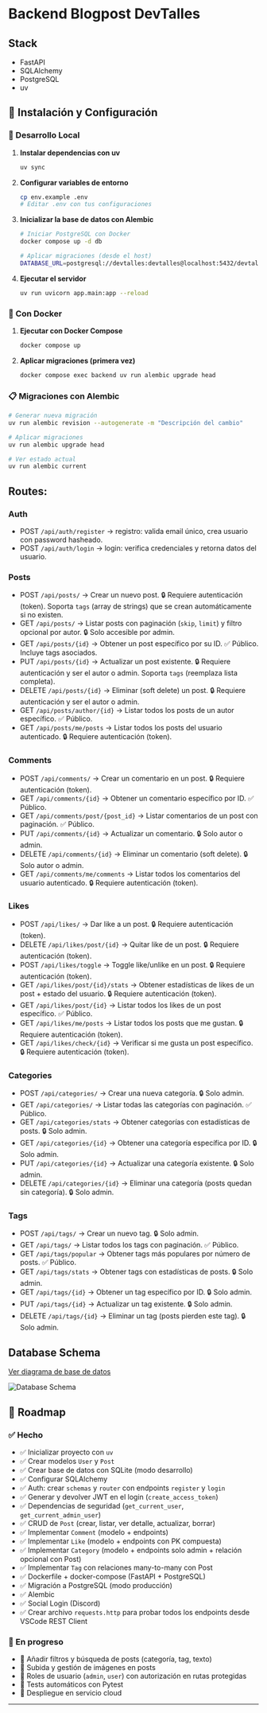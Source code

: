 # Backend Blogpost DevTalles 

## Stack
* FastAPI
* SQLAlchemy
* PostgreSQL 
* uv



## 🚀 Instalación y Configuración

### 🔧 Desarrollo Local

1. **Instalar dependencias con uv**
   ```bash
   uv sync
   ```
2. **Configurar variables de entorno**
   ```bash
   cp env.example .env
   # Editar .env con tus configuraciones
   ```
3. **Inicializar la base de datos con Alembic**
   ```bash
   # Iniciar PostgreSQL con Docker
   docker compose up -d db
   
   # Aplicar migraciones (desde el host)
   DATABASE_URL=postgresql://devtalles:devtalles@localhost:5432/devtalles_blog uv run alembic upgrade head
   ```
4. **Ejecutar el servidor**
   ```bash
   uv run uvicorn app.main:app --reload
   ```

### 🐳 Con Docker

1. **Ejecutar con Docker Compose**
   ```bash
   docker compose up
   ```
2. **Aplicar migraciones (primera vez)**
   ```bash
   docker compose exec backend uv run alembic upgrade head
   ```

### 📋 Migraciones con Alembic

```bash
# Generar nueva migración
uv run alembic revision --autogenerate -m "Descripción del cambio"

# Aplicar migraciones
uv run alembic upgrade head

# Ver estado actual
uv run alembic current
```


## Routes: 
### Auth
* POST `/api/auth/register` -> registro: valida email único, crea usuario con password hasheado.
* POST `/api/auth/login`    -> login: verifica credenciales y retorna datos del usuario.
### Posts
* POST `/api/posts/` -> Crear un nuevo post. 🔒 Requiere autenticación (token). Soporta `tags` (array de strings) que se crean automáticamente si no existen.
* GET `/api/posts/` -> Listar posts con paginación (`skip`, `limit`) y filtro opcional por autor. 🔒 Solo accesible por admin.
* GET `/api/posts/{id}` -> Obtener un post específico por su ID. ✅ Público. Incluye tags asociados.
* PUT `/api/posts/{id}` -> Actualizar un post existente. 🔒 Requiere autenticación y ser el autor o admin. Soporta `tags` (reemplaza lista completa).
* DELETE `/api/posts/{id}` -> Eliminar (soft delete) un post. 🔒 Requiere autenticación y ser el autor o admin.
* GET `/api/posts/author/{id}` -> Listar todos los posts de un autor específico. ✅ Público.
* GET `/api/posts/me/posts` -> Listar todos los posts del usuario autenticado. 🔒 Requiere autenticación (token).
### Comments
* POST `/api/comments/` -> Crear un comentario en un post. 🔒 Requiere autenticación (token).
* GET `/api/comments/{id}` -> Obtener un comentario específico por ID. ✅ Público.
* GET `/api/comments/post/{post_id}` -> Listar comentarios de un post con paginación. ✅ Público.
* PUT `/api/comments/{id}` -> Actualizar un comentario. 🔒 Solo autor o admin.
* DELETE `/api/comments/{id}` -> Eliminar un comentario (soft delete). 🔒 Solo autor o admin.
* GET `/api/comments/me/comments` -> Listar todos los comentarios del usuario autenticado. 🔒 Requiere autenticación (token).
### Likes
* POST `/api/likes/` -> Dar like a un post. 🔒 Requiere autenticación (token).
* DELETE `/api/likes/post/{id}` -> Quitar like de un post. 🔒 Requiere autenticación (token).
* POST `/api/likes/toggle` -> Toggle like/unlike en un post. 🔒 Requiere autenticación (token).
* GET `/api/likes/post/{id}/stats` -> Obtener estadísticas de likes de un post + estado del usuario. 🔒 Requiere autenticación (token).
* GET `/api/likes/post/{id}` -> Listar todos los likes de un post específico. ✅ Público.
* GET `/api/likes/me/posts` -> Listar todos los posts que me gustan. 🔒 Requiere autenticación (token).
* GET `/api/likes/check/{id}` -> Verificar si me gusta un post específico. 🔒 Requiere autenticación (token).
### Categories
* POST `/api/categories/` -> Crear una nueva categoría. 🔒 Solo admin.
* GET `/api/categories/` -> Listar todas las categorías con paginación. ✅ Público.
* GET `/api/categories/stats` -> Obtener categorías con estadísticas de posts. 🔒 Solo admin.
* GET `/api/categories/{id}` -> Obtener una categoría específica por ID. 🔒 Solo admin.
* PUT `/api/categories/{id}` -> Actualizar una categoría existente. 🔒 Solo admin.
* DELETE `/api/categories/{id}` -> Eliminar una categoría (posts quedan sin categoría). 🔒 Solo admin.
### Tags
* POST `/api/tags/` -> Crear un nuevo tag. 🔒 Solo admin.
* GET `/api/tags/` -> Listar todos los tags con paginación. ✅ Público.
* GET `/api/tags/popular` -> Obtener tags más populares por número de posts. ✅ Público.
* GET `/api/tags/stats` -> Obtener tags con estadísticas de posts. 🔒 Solo admin.
* GET `/api/tags/{id}` -> Obtener un tag específico por ID. 🔒 Solo admin.
* PUT `/api/tags/{id}` -> Actualizar un tag existente. 🔒 Solo admin.
* DELETE `/api/tags/{id}` -> Eliminar un tag (posts pierden este tag). 🔒 Solo admin.

## Database Schema

[Ver diagrama de base de datos](https://www.mermaidchart.com/app/projects/2f622023-c812-43fd-a487-03dc1dcecf6a/diagrams/69f18f4e-f733-4ac3-8b90-45796ab74f9d/version/v0.1/edit)

![Database Schema](./docs/database_schema.png)


## 📝 Roadmap

### ✅ Hecho
- ✅ Inicializar proyecto con `uv`
- ✅ Crear modelos `User` y `Post`
- ✅ Crear base de datos con SQLite (modo desarrollo)
- ✅ Configurar SQLAlchemy
- ✅ Auth: crear `schemas` y `router` con endpoints `register` y `login`
- ✅ Generar y devolver JWT en el login (`create_access_token`)
- ✅ Dependencias de seguridad (`get_current_user`, `get_current_admin_user`)
- ✅ CRUD de `Post` (crear, listar, ver detalle, actualizar, borrar)
- ✅ Implementar `Comment` (modelo + endpoints)
- ✅ Implementar `Like` (modelo + endpoints con PK compuesta)
- ✅ Implementar `Category` (modelo + endpoints solo admin + relación opcional con Post)
- ✅ Implementar `Tag` con relaciones many-to-many con Post
- ✅ Dockerfile + docker-compose (FastAPI + PostgreSQL)
- ✅ Migración a PostgreSQL (modo producción)
- ✅ Alembic
- ✅ Social Login (Discord)
- ✅ Crear archivo `requests.http` para probar todos los endpoints desde VSCode REST Client

### 🚧 En progreso
- 🚧 Añadir filtros y búsqueda de posts (categoría, tag, texto)
- 🚧 Subida y gestión de imágenes en posts
- 🚧 Roles de usuario (`admin`, `user`) con autorización en rutas protegidas
- 🚧 Tests automáticos con Pytest
- 🚧 Despliegue en servicio cloud

---
